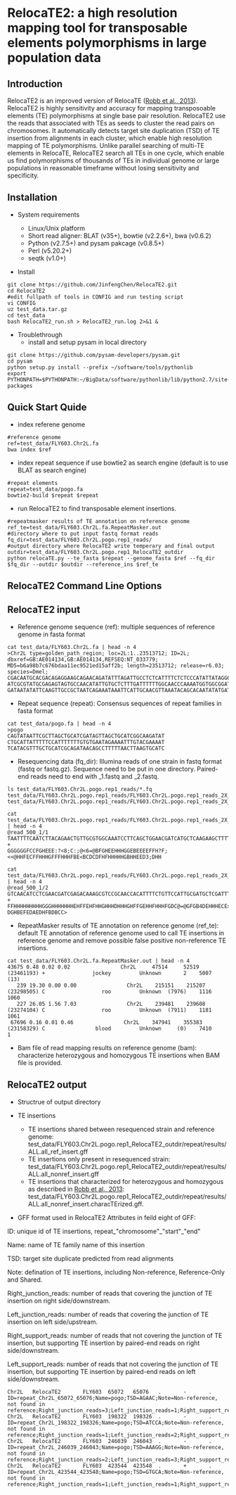 # RelocaTE2: a high resolution mapping tool for transposable elements polymorphisms in large population data

## Introduction
RelocaTE2 is an improved version of RelocaTE ([Robb et al., 2013](http://www.g3journal.org/content/3/6/949.long)). RelocaTE2 is highly sensitivity and accuracy for mapping transposoable elements (TE) polymorphisms at single base pair resolution. RelocaTE2 use the reads that associated with TEs as seeds to cluster the read pairs on chromosomes. It automatically detects target site duplication (TSD) of TE insertion from alignments in each cluster, which enable high resolution mapping of TE polymorphisms. Unlike parallel searching of multi-TE elements in RelocaTE, RelocaTE2 search all TEs in one cycle, which enable us find polymorphisms of thousands of TEs in individual genome or large populations in reasonable timeframe without losing sensitivity and specificity.

## Installation
+ System requirements
  - Linux/Unix platform
  - Short read aligner: BLAT (v35+), bowtie (v2.2.6+), bwa (v0.6.2)
  - Python (v2.7.5+) and pysam pakcage (v0.8.5+)
  - Perl (v5.20.2+)
  - seqtk (v1.0+)

+ Install
```shell
git clone https://github.com/JinfengChen/RelocaTE2.git
cd RelocaTE2
#edit fullpath of tools in CONFIG and run testing script
vi CONFIG
uz test_data.tar.gz
cd test_data
bash RelocaTE2_run.sh > RelocaTE2_run.log 2>&1 &
```
+ Troublethrough
  - install and setup pysam in local directory
```shell
git clone https://github.com/pysam-developers/pysam.git
cd pysam
python setup.py install --prefix ~/software/tools/pythonlib
export PYTHONPATH=$PYTHONPATH:~/BigData/software/pythonlib/lib/python2.7/site-packages
```
## Quick Start Quide
  - index referene genome
```shell
#reference genome
ref=test_data/FLY603.Chr2L.fa
bwa index $ref
```
  - index repeat sequence if use bowtie2 as search engine (default is to use BLAT as search engine)
```shell
#repeat elements
repeat=test_data/pogo.fa
bowtie2-build $repeat $repeat
```
  - run RelocaTE2 to find transposable element insertions.
```shell
#repeatmasker results of TE annotation on reference genome
ref_te=test_data/FLY603.Chr2L.fa.RepeatMasker.out
#directory where to put input fastq format reads
fq_dir=test_data/FLY603.Chr2L.pogo.rep1_reads/
#output directory where RelocaTE2 write temperary and final output
outdir=test_data/FLY603.Chr2L.pogo.rep1_RelocaTE2_outdir
python relocaTE.py --te_fasta $repeat --genome_fasta $ref --fq_dir $fq_dir --outdir $outdir --reference_ins $ref_te 
```

## RelocaTE2 Command Line Options

## RelocaTE2 input
+ Reference genome sequence (ref): multiple sequences of reference genome in fasta format
```shell
cat test_data/FLY603.Chr2L.fa | head -n 4 
>Chr2L type=golden_path_region; loc=2L:1..23513712; ID=2L; dbxref=GB:AE014134,GB:AE014134,REFSEQ:NT_033779; MD5=b6a98b7c676bdaa11ec9521ed15aff2b; length=23513712; release=r6.03; species=Dmel;
CGACAATGCACGACAGAGGAAGCAGAACAGATATTTAGATTGCCTCTCATTTTCTCTCCCATATTATAGGGAGAAATATG
ATCGCGTATGCGAGAGTAGTGCCAACATATTGTGCTCTTTGATTTTTTGGCAACCCAAAATGGTGGCGGATGAACGAGAT
GATAATATATTCAAGTTGCCGCTAATCAGAAATAAATTCATTGCAACGTTAAATACAGCACAATATATGATCGCGTATGC
```
+ Repeat sequence (repeat): Consensus sequences of repeat families in fasta format 
```shell
cat test_data/pogo.fa | head -n 4
>pogo
CAGTATAATTCGCTTAGCTGCATCGATAGTTAGCTGCATCGGCAAGATAT
CTGCATTATTTTTCCATTTTTTTGTGTGAATAGAAAATTTGTACGAAAAT
TCATACGTTTGCTGCATCGCAGATAACAGCCTTTTTAACTTAAGTGCATC
```
+ Resequencing data (fq_dir): Illumina reads of one strain in fastq format (fastq or fastq.gz). Sequence need to be put in one directory. Paired-end reads need to end with \_1.fastq and \_2.fastq.
```shell
ls test_data/FLY603.Chr2L.pogo.rep1_reads/*.fq
test_data/FLY603.Chr2L.pogo.rep1_reads/FLY603.Chr2L.pogo.rep1_reads_2X_100_500_1.fq
test_data/FLY603.Chr2L.pogo.rep1_reads/FLY603.Chr2L.pogo.rep1_reads_2X_100_500_2.fq

cat test_data/FLY603.Chr2L.pogo.rep1_reads/FLY603.Chr2L.pogo.rep1_reads_2X_100_500_1.fq | head -n 4
@read_500_1/1
TAATTTTCAATCTTACAGAACTGTTGCGTGGCAAATCCTTCAGCTGGAACGATCATGCTCAAGAAGCTTTTGACAATATCAAAGACAAGTTATGCTCTGC
+
GGGGGGFCCFGHEEE:?<8;C:;@<6=@BFGHEEHHHGGEBEEEEFFH?F;<<@HHFECFFHHHGFFFHHHFBE<BCDCDFHFHHHHHGBHHEED3;DHH

cat test_data/FLY603.Chr2L.pogo.rep1_reads/FLY603.Chr2L.pogo.rep1_reads_2X_100_500_2.fq | head -n 4
@read_500_1/2
GTCAACATCCTCGAACGATCGAGACAAAGCGTCCGCAACCACATTTTCTGTTCCATTGCGATGCTCGATTTCGAAGGTATAACCCTGAAGTTTGATAGCC
+
FFHHHHHHHHHGGGHHHHHHHEHFFEHFHHGHHHDHHHGHFFGEHHFHHHFGDC@=@GFGB4DEHHHECE>>8/@ABHHH?DGHBEFEDAEDHFBDBCC>
```
+ RepeatMasker results of TE annotation on reference genome (ref_te): default TE annotation of reference genome used to call TE insertions in reference genome and remove possible false positive non-reference TE insertions. 
```shell
cat test_data/FLY603.Chr2L.fa.RepeatMasker.out | head -n 4
43675 0.48 0.02 0.02                Chr2L     47514     52519 (23461193) +               jockey         Unknown       2    5007    (13)    
   239 19.30 0.00 0.00                Chr2L    215151    215207 (23298505) C                  roo         Unknown  (7976)    1116    1060    
   227 26.05 1.56 7.03                Chr2L    239481    239608 (23274104) C                  roo         Unknown  (7911)    1181    1061    
 67696 0.16 0.01 0.46                Chr2L    347941    355383 (23158329) C                blood         Unknown     (0)    7410       1    
```
+ Bam file of read mapping results on reference genome (bam): characterize heterozygous and homozygous TE insertions when BAM file is provided.

## RelocaTE2 output
+ Structrue of output directory

+ TE insertions
  - TE insertions shared between resequenced strain and reference genome: test\_data/FLY603.Chr2L.pogo.rep1\_RelocaTE2\_outdir/repeat/results/ALL.all\_ref\_insert.gff
  - TE insertions only present in resequenced strain: test\_data/FLY603.Chr2L.pogo.rep1\_RelocaTE2\_outdir/repeat/results/ALL.all_nonref_insert.gff
  - TE insertions that characterized for heterozygous and homozygous as described in [Robb et al., 2013](http://www.g3journal.org/content/3/6/949.long): test\_data/FLY603.Chr2L.pogo.rep1\_RelocaTE2\_outdir/repeat/results/ALL.all_nonref_insert.characTErized.gff.
+ GFF format used in RelocaTE2
Attributes in feild eight of GFF:

ID: unique id of TE insertions, repeat\_"chromosome"\_"start"\_"end"

Name: name of TE family name of this insertion

TSD: target site duplicate predicted from read alignments

Note: defination of TE insertions, including Non-reference, Reference-Only and Shared.

Right\_junction\_reads: number of reads that covering the junction of TE insertion on right side/downstream.

Left\_junction\_reads: number of reads that covering the junction of TE insertion on left side/upstream.

Right\_support\_reads: number of reads that not covering the junction of TE insertion, but supporting TE insertion by paired-end reads on right side/downstream.

Left\_support\_reads: number of reads that not covering the junction of TE insertion, but supporting TE insertion by paired-end reads on left side/downstream.

```shell
Chr2L   RelocaTE2       FLY603  65072   65076   .       -       .       ID=repeat_Chr2L_65072_65076;Name=pogo;TSD=AGAAC;Note=Non-reference, not found in reference;Right_junction_reads=3;Left_junction_reads=1;Right_support_reads=4;Left_support_reads=2;
Chr2L   RelocaTE2       FLY603  198322  198326  .       -       .       ID=repeat_Chr2L_198322_198326;Name=pogo;TSD=ATCCA;Note=Non-reference, not found in reference;Right_junction_reads=1;Left_junction_reads=2;Right_support_reads=2;Left_support_reads=5;
Chr2L   RelocaTE2       FLY603  246039  246043  .       -       .       ID=repeat_Chr2L_246039_246043;Name=pogo;TSD=AAAGG;Note=Non-reference, not found in reference;Right_junction_reads=2;Left_junction_reads=3;Right_support_reads=2;Left_support_reads=5;
Chr2L   RelocaTE2       FLY603  423544  423548  .       +       .       ID=repeat_Chr2L_423544_423548;Name=pogo;TSD=GTGCA;Note=Non-reference, not found in reference;Right_junction_reads=1;Left_junction_reads=1;Right_support_reads=3;Left_support_reads=2;
```

## 
